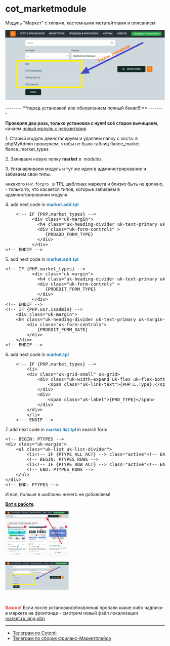 # cot_marketmodule
Модуль "Маркет" с типами, кастомными метатайтлами и описанием
<p><a href="https://raw.githubusercontent.com/webitproff/cot_marketmodule/main/market_types_4.png"><img alt="" src="https://raw.githubusercontent.com/webitproff/cot_marketmodule/main/market_types_4.png" /></a></p>
--------
**перед установкой или обновлением полный бекап!!!**
--------
<p><strong>Проверял два раза, только установка с нуля! всё старое вычищаем</strong>, качаем <a href="https://github.com/webitproff/cot_marketmodule">новый модуль с репозитория</a></p>

<p>1. Старый модуль деинсталируем и удаляем папку с хоста.
в phpMyAdmin проверяем, чтобы не было таблиц
flance_market
flance_market_types
</p>

<p>2. Заливаем новую папку <strong>market</strong> в&nbsp; modules.</p>

<p>3. Устанавливаем модуль и тут же идем в администрирование и забиваем свои типы.</p>

<p>никакого <code class="as3 plain">PHP.forpro </code> в TPL шаблонах маркета и близко быть не должно, - только то, что касается типов, которые забиваем в администрировании модуля</p>

<p>4. add next code in <span style="color:#2980b9;"><strong>market.add.tpl</strong></span></p>

<pre class="brush:as3;">
	&lt;!-- IF {PHP.market_types} --&gt;
          &lt;div class=&quot;uk-margin&quot;&gt;
            &lt;h4 class=&quot;uk-heading-divider uk-text-primary uk-margin-remove&quot;&gt;{PHP.L.Type}:&lt;/h4&gt;
            &lt;div class=&quot;uk-form-controls&quot; &gt;
               {PRDADD_FORM_TYPE} 
            &lt;/div&gt;
          &lt;/div&gt;
&lt;!-- ENDIF --&gt;	</pre>

<p>5. add next code in <span style="color:#2980b9;"><strong>market.edit.tpl</strong></span></p>

<pre class="brush:as3;">
&lt;!-- IF {PHP.market_types} --&gt;
          &lt;div class=&quot;uk-margin&quot;&gt;
            &lt;h4 class=&quot;uk-heading-divider uk-text-primary uk-margin-remove&quot;&gt;{PHP.L.Type}:&lt;/h4&gt;
            &lt;div class=&quot;uk-form-controls&quot; &gt;
               {PRDEDIT_FORM_TYPE} 
            &lt;/div&gt;
          &lt;/div&gt;
&lt;!-- ENDIF --&gt;
&lt;!-- IF {PHP.usr.isadmin} --&gt;	
	&lt;div class=&quot;uk-margin&quot;&gt;
	&lt;h4 class=&quot;uk-heading-divider uk-text-primary uk-margin-remove&quot;&gt;{PHP.L.Date}:&lt;/h4&gt;
		&lt;div class=&quot;uk-form-controls&quot;&gt;
			{PRDEDIT_FORM_DATE}
		&lt;/div&gt;
	&lt;/div&gt;
&lt;!-- ENDIF --&gt;	</pre>

<p>6. add next code in <span style="color:#2980b9;"><strong>market.tpl</strong></span></p>

<pre class="brush:as3;">
    &lt;!-- IF {PHP.market_types} --&gt;
		&lt;li&gt;
		&lt;div class=&quot;uk-grid-small&quot; uk-grid&gt;
			&lt;div class=&quot;uk-width-expand uk-flex uk-flex-bottom&quot; uk-leader=&quot;fill: -&quot;&gt;
				&lt;span class=&quot;uk-link-text&quot;&gt;{PHP.L.Type}:&lt;/span&gt;
			&lt;/div&gt;
			&lt;div&gt;
				&lt;span class=&quot;uk-label&quot;&gt;{PRD_TYPE}&lt;/span&gt;
			&lt;/div&gt;
		&lt;/div&gt;
		&lt;/li&gt;
    &lt;!-- ENDIF --&gt;</pre>

<p>7. add next code in <span style="color:#2980b9;"><strong>market.list.tpl </strong></span>in search form</p>

<pre class="brush:as3;">
&lt;!-- BEGIN: PTYPES --&gt;
&lt;div class=&quot;uk-margin&quot;&gt;
	&lt;ul class=&quot;uk-list uk-list-divider&quot;&gt;
		&lt;li&lt;!-- IF {PTYPE_ALL_ACT} --&gt; class=&quot;active&quot;&lt;!-- ENDIF --&gt;&gt;&lt;a href=&quot;{PTYPE_ALL_URL}&quot;&gt;{PHP.L.All}&lt;/a&gt;&lt;/li&gt;
		&lt;!-- BEGIN: PTYPES_ROWS --&gt;
		&lt;li&lt;!-- IF {PTYPE_ROW_ACT} --&gt; class=&quot;active&quot;&lt;!-- ENDIF --&gt;&gt;&lt;a href=&quot;{PTYPE_ROW_URL}&quot;&gt;{PTYPE_ROW_TITLE}&lt;/a&gt;&lt;/li&gt;
		&lt;!-- END: PTYPES_ROWS --&gt;
	&lt;/ul&gt;
&lt;/div&gt;	
&lt;!-- END: PTYPES --&gt;</pre>

<p>И всё, больше в шаблоны ничего не добавляем!</p>

<p><a href="https://abuyfile.com/market/cotonti?type=1"><strong>Вот в работе</strong></a>.</p>

<p><a href="https://raw.githubusercontent.com/webitproff/cot_marketmodule/main/market_types_3.png"><img alt="" src="https://raw.githubusercontent.com/webitproff/cot_marketmodule/main/market_types_3.png" style="width:200px;height:143px;" /></a></p>

<p><a href="https://raw.githubusercontent.com/webitproff/cot_marketmodule/main/market_types_4.png"><img alt="" src="https://raw.githubusercontent.com/webitproff/cot_marketmodule/main/market_types_4.png" style="width:200px;height:88px;" /></a></p>

<p>&nbsp;</p>

<p><span style="color:#e74c3c;"><strong>Важно!</strong></span> Если после установки/обновления пропали какие либо надписи в маркете на фронтэнде - смотрим новый файл локализации <a class="branch-name" href="https://github.com/webitproff/cot_marketmodule/blob/80247826e43aecda94c21edff65efb19464bc3ab/market/lang/market.ru.lang.php">market.ru.lang.php</a></p>



--------
<ul class="list">
<li><a href="https://t.me/cotonti" target="_blank">Телеграм по Cotonti</a></li>
<li><a href="https://t.me/script_freelance_marketplace" target="_blank">Телеграм по сборке Фриланс-Маркетплейса</a></li>
</ul>
<p>&nbsp;</p>
